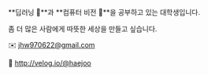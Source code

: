 **딥러닝 🤖**과 **컴퓨터 비전 👀**을 공부하고 있는 대학생입니다.

좀 더 많은 사람에게 따뜻한 세상을 만들고 싶습니다.


✉️ jhw970622@gmail.com

🔗 http://velog.io/@haejoo


<!--
**HyeOn-62/HyeOn-62** is a ✨ _special_ ✨ repository because its `README.md` (this file) appears on your GitHub profile.

Here are some ideas to get you started:

- 🔭 I’m currently working on ...
- 🌱 I’m currently learning ...
- 👯 I’m looking to collaborate on ...
- 🤔 I’m looking for help with ...
- 💬 Ask me about ...
- 📫 How to reach me: ...
- 😄 Pronouns: ...
- ⚡ Fun fact: ...
-->
